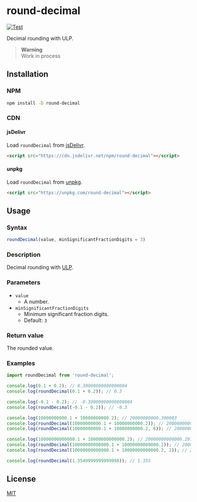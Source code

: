 # round-decimal

[![Test](https://github.com/nick-lai/round-decimal/actions/workflows/test.yml/badge.svg)](https://github.com/nick-lai/round-decimal/actions/workflows/test.yml)

Decimal rounding with ULP.

> **Warning**  
> Work in process

## Installation

### NPM

```bash
npm install -D round-decimal
```

### CDN

#### jsDelivr

Load `roundDecimal` from [jsDelivr](https://www.jsdelivr.com/package/npm/round-decimal).

```html
<script src="https://cdn.jsdelivr.net/npm/round-decimal"></script>
```

#### unpkg

Load `roundDecimal` from [unpkg](https://unpkg.com/round-decimal/dist/).

```html
<script src="https://unpkg.com/round-decimal"></script>
```

## Usage

### Syntax

```javascript
roundDecimal(value, minSignificantFractionDigits = 3)
```

### Description

Decimal rounding with [ULP](https://w.wiki/5xCp).

### Parameters

- `value`
  - A number.
- `minSignificantFractionDigits`
  - Minimum significant fraction digits.
  - Default: `3`

### Return value

The rounded value.

### Examples

```javascript
import roundDecimal from 'round-decimal';

console.log(0.1 + 0.2); // 0.30000000000000004
console.log(roundDecimal(0.1 + 0.2)); // 0.3

console.log(-0.1 - 0.2); // -0.30000000000000004
console.log(roundDecimal(-0.1 - 0.2)); // -0.3

console.log(10000000000.1 + 10000000000.2); // 20000000000.300003
console.log(roundDecimal(10000000000.1 + 10000000000.2)); // 20000000000.3
console.log(roundDecimal(10000000000.1 + 10000000000.2, 6)); // 20000000000.300003

console.log(10000000000000.1 + 10000000000000.2); // 20000000000000.297
console.log(roundDecimal(10000000000000.1 + 10000000000000.2)); // 20000000000000.297
console.log(roundDecimal(10000000000000.1 + 10000000000000.2, 2)); // 20000000000000.3

console.log(roundDecimal(1.3549999999999998)); // 1.355
```

## License

[MIT](https://github.com/nick-lai/round-decimal/blob/main/LICENSE)
